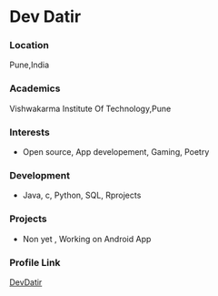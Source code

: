 # Dev Datir

### Location

Pune,India

### Academics

Vishwakarma Institute Of Technology,Pune

### Interests

- Open source, App developement, Gaming, Poetry

### Development

- Java, c, Python, SQL, Rprojects

### Projects

- Non yet , Working on Android App

### Profile Link

[DevDatir](https://github.com/DevDatir)